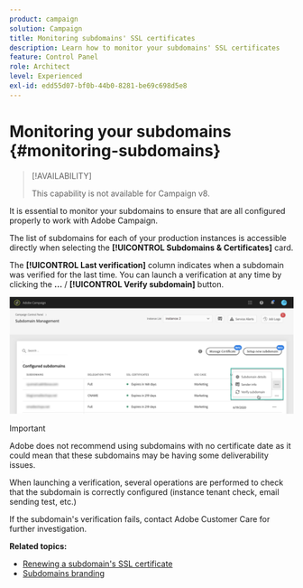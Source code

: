```yaml
---
product: campaign
solution: Campaign 
title: Monitoring subdomains' SSL certificates
description: Learn how to monitor your subdomains' SSL certificates
feature: Control Panel
role: Architect
level: Experienced
exl-id: edd55d07-bf0b-44b0-8281-be69c698d5e8
---
```

# Monitoring your subdomains {#monitoring-subdomains}

>[!AVAILABILITY]
>
>This capability is not available for Campaign v8.

It is essential to monitor your subdomains to ensure that are all configured properly to work with Adobe Campaign.

The list of subdomains for each of your production instances is accessible directly when selecting the **[!UICONTROL Subdomains & Certificates]** card.

The **[!UICONTROL Last verification]** column indicates when a subdomain was verified for the last time. You can launch a verification at any time by clicking the **...** / **[!UICONTROL Verify subdomain]** button.

![](assets/subdomain_verification.png)

>[!IMPORTANT]
>
>Adobe does not recommend using subdomains with no certificate date as it could mean that these subdomains may be having some deliverability issues.

When launching a verification, several operations are performed to check that the subdomain is correctly configured (instance tenant check, email sending test, etc.)

If the subdomain's verification fails, contact Adobe Customer Care for further investigation.

**Related topics:**

* [Renewing a subdomain's SSL certificate](../../subdomains-certificates/using/renewing-subdomain-certificate.md)
* [Subdomains branding](../../subdomains-certificates/using/subdomains-branding.md)
